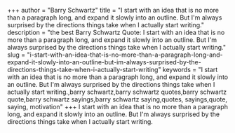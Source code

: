 +++
author = "Barry Schwartz"
title = "I start with an idea that is no more than a paragraph long, and expand it slowly into an outline. But I'm always surprised by the directions things take when I actually start writing."
description = "the best Barry Schwartz Quote: I start with an idea that is no more than a paragraph long, and expand it slowly into an outline. But I'm always surprised by the directions things take when I actually start writing."
slug = "i-start-with-an-idea-that-is-no-more-than-a-paragraph-long-and-expand-it-slowly-into-an-outline-but-im-always-surprised-by-the-directions-things-take-when-i-actually-start-writing"
keywords = "I start with an idea that is no more than a paragraph long, and expand it slowly into an outline. But I'm always surprised by the directions things take when I actually start writing.,barry schwartz,barry schwartz quotes,barry schwartz quote,barry schwartz sayings,barry schwartz saying,quotes, sayings,quote, saying, motivation"
+++
I start with an idea that is no more than a paragraph long, and expand it slowly into an outline. But I'm always surprised by the directions things take when I actually start writing.
